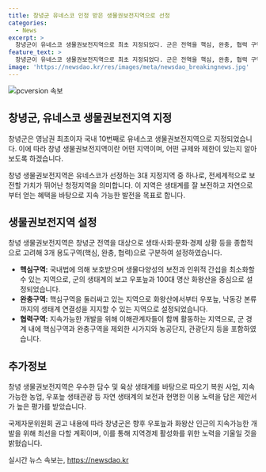 ```yaml
---
title: 창녕군 유네스코 인정 받은 생물권보전지역으로 선정
categories:
  - News
excerpt: >
  창녕군이 유네스코 생물권보전지역으로 최초 지정되었다. 군은 전역을 핵심, 완충, 협력 구역으로 나누어 생물권을 보전하고 지속 가능한 발전을 목표로 한다. 이 지정은 국내 10번째이자 영남권 최초로, 10개국 11곳 중 하나로 추가 지정되어 총 759개 생물권보전지역 중 하나가 됐다. 이에 대한 추가 법적 규제는 없으며, 창녕군은 생태 보전과 지속 가능한 개발을 위해 노력하고 있다. 생산되는 친환경 제품을 이용하고 지역경제 활성화를 위해 노력하고 있다고 전했다.
feature_text: >
  창녕군이 유네스코 생물권보전지역으로 최초 지정되었다. 군은 전역을 핵심, 완충, 협력 구역으로 나누어 생물권을 보전하고 지속 가능한 발전을 목표로 한다. 이 지정은 국내 10번째이자 영남권 최초로, 10개국 11곳 중 하나로 추가 지정되어 총 759개 생물권보전지역 중 하나가 됐다. 이에 대한 추가 법적 규제는 없으며, 창녕군은 생태 보전과 지속 가능한 개발을 위해 노력하고 있다. 생산되는 친환경 제품을 이용하고 지역경제 활성화를 위해 노력하고 있다고 전했다.
image: 'https://newsdao.kr/res/images/meta/newsdao_breakingnews.jpg'
---
```


<p><img src="https://newsdao.kr/res/images/meta/newsdao_breakingnews.jpg" alt="pcversion 속보" /></p>

<h2 data-ke-size="size26">창녕군, 유네스코 생물권보전지역 지정</h2>

<p>창녕군은 영남권 최초이자 국내 10번째로 유네스코 생물권보전지역으로 지정되었습니다. 이에 따라 창녕 생물권보전지역이란 어떤 지역이며, 어떤 규제와 제한이 있는지 알아보도록 하겠습니다.</p>

<p data-ke-size="size16">창녕 생물권보전지역은 유네스코가 선정하는 3대 지정지역 중 하나로, 전세계적으로 보전할 가치가 뛰어난 청정지역을 의미합니다. 이 지역은 생태계를 잘 보전하고 자연으로부터 얻는 혜택을 바탕으로 지속 가능한 발전을 목표로 합니다.</p>

<h2 data-ke-size="size26">생물권보전지역 설정</h2>

<p>창녕 생물권보전지역은 창녕군 전역을 대상으로 생태·사회·문화·경제 상황 등을 종합적으로 고려해 3개 용도구역(핵심, 완충, 협력)으로 구분하여 설정하였습니다.</p>

<ul>
  <li><b>핵심구역:</b> 국내법에 의해 보호받으며 생물다양성의 보전과 인위적 간섭을 최소화할 수 있는 지역으로, 군의 생태계의 보고 우포늪과 100대 명산 화왕산을 중심으로 설정되었습니다.</li>
  <li><b>완충구역:</b> 핵심구역을 둘러싸고 있는 지역으로 화왕산에서부터 우포늪, 낙동강 본류까지의 생태계 연결성을 지지할 수 있는 지역으로 설정되었습니다.</li>
  <li><b>협력구역:</b> 지속가능한 개발을 위해 이해관계자들이 함께 활동하는 지역으로, 군 경계 내에 핵심구역과 완충구역을 제외한 시가지와 농공단지, 관광단지 등을 포함하였습니다.</li>
</ul>

<h2 data-ke-size="size26">추가정보</h2>

<p>창녕 생물권보전지역은 우수한 담수 및 육상 생태계를 바탕으로 따오기 복원 사업, 지속가능한 농업, 우포늪 생태관광 등 자연 생태계의 보전과 현명한 이용 노력을 담은 제안서가 높은 평가를 받았습니다.</p>

<p>국제자문위원회 권고 내용에 따라 창녕군은 향후 우포늪과 화왕산 인근의 지속가능한 개발을 위해 최선을 다할 계획이며, 이를 통해 지역경제 활성화를 위한 노력을 기울일 것을 밝혔습니다.</p>
실시간 뉴스 속보는, <a href="https://newsdao.kr" rel="dofollow">https://newsdao.kr</a>


